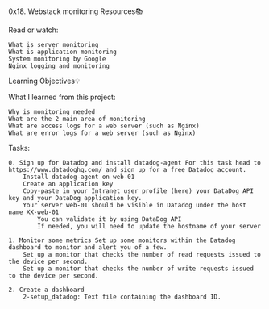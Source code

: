 0x18. Webstack monitoring
Resources📚

Read or watch:

    What is server monitoring
    What is application monitoring
    System monitoring by Google
    Nginx logging and monitoring

Learning Objectives💡

What I learned from this project:

    Why is monitoring needed
    What are the 2 main area of monitoring
    What are access logs for a web server (such as Nginx)
    What are error logs for a web server (such as Nginx)

Tasks:

    0. Sign up for Datadog and install datadog-agent For this task head to https://www.datadoghq.com/ and sign up for a free Datadog account.
        Install datadog-agent on web-01
        Create an application key
        Copy-paste in your Intranet user profile (here) your DataDog API key and your DataDog application key.
        Your server web-01 should be visible in Datadog under the host name XX-web-01
            You can validate it by using DataDog API
            If needed, you will need to update the hostname of your server

    1. Monitor some metrics Set up some monitors within the Datadog dashboard to monitor and alert you of a few.
        Set up a monitor that checks the number of read requests issued to the device per second.
        Set up a monitor that checks the number of write requests issued to the device per second.

    2. Create a dashboard
        2-setup_datadog: Text file containing the dashboard ID.

